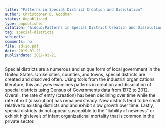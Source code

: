 ```yaml
---
title: "Patterns in Special District Creation and Dissolution"
author: Christopher B. Goodman
status: Unpublished
type: unpublished
citation: "&ldquo;Patterns in Special District Creation and Dissolution.&rdquo;"
tag: special-districts
subjects:
comments: no
file: sd-io.pdf
date: 2019-01-21
publishdate: 2019-01-21
---
```


Special districts are a numerous and unique form of local government in the United States. Unlike cities, counties, and towns, special districts are created and dissolved often. Using tools from the industrial organizations literature, this analyses examines patterns in creation and dissolution of special districts using Census of Governments data from 1972 to 2012. Overall, the rate of entry (creation) has been declining over time while the rate of exit (dissolution) has remained steady. New districts tend to be small relative to existing districts and and exhibit slow growth over time. Lastly, special districts do not appear susceptible to the "liability of newness" or exhibit high levels of infant organizational mortality that is common in the private sector.
